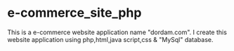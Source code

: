 # e-commerce_site_php
This is a e-commerce website application name "dordam.com".
I create this website application using php,html,java script,css & "MySql" database.
